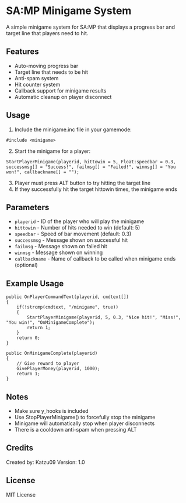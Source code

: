 # SA:MP Minigame System

A simple minigame system for SA:MP that displays a progress bar and target line that players need to hit.

## Features

- Auto-moving progress bar
- Target line that needs to be hit
- Anti-spam system
- Hit counter system
- Callback support for minigame results
- Automatic cleanup on player disconnect

## Usage

1. Include the minigame.inc file in your gamemode:
```pawn
#include <minigame>
```

2. Start the minigame for a player:
```pawn
StartPlayerMinigame(playerid, hittowin = 5, Float:speedbar = 0.3, successmsg[] = "Success!", failmsg[] = "Failed!", winmsg[] = "You won!", callbackname[] = "");
```

3. Player must press ALT button to try hitting the target line
4. If they successfully hit the target hittowin times, the minigame ends

## Parameters

- `playerid` - ID of the player who will play the minigame
- `hittowin` - Number of hits needed to win (default: 5)
- `speedbar` - Speed of bar movement (default: 0.3)
- `successmsg` - Message shown on successful hit
- `failmsg` - Message shown on failed hit
- `winmsg` - Message shown on winning
- `callbackname` - Name of callback to be called when minigame ends (optional)

## Example Usage

```pawn
public OnPlayerCommandText(playerid, cmdtext[])
{
    if(!strcmp(cmdtext, "/minigame", true))
    {
        StartPlayerMinigame(playerid, 5, 0.3, "Nice hit!", "Miss!", "You win!", "OnMinigameComplete");
        return 1;
    }
    return 0;
}

public OnMinigameComplete(playerid)
{
    // Give reward to player
    GivePlayerMoney(playerid, 1000);
    return 1;
}
```

## Notes

- Make sure y_hooks is included
- Use StopPlayerMinigame() to forcefully stop the minigame
- Minigame will automatically stop when player disconnects
- There is a cooldown anti-spam when pressing ALT

## Credits

Created by: Katzu09
Version: 1.0

## License

MIT License